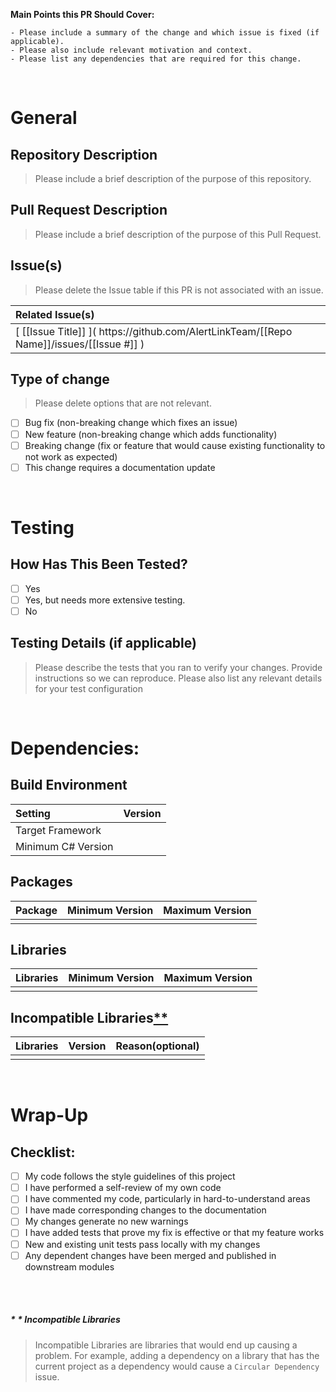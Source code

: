  __Main Points this PR Should Cover:__
```
- Please include a summary of the change and which issue is fixed (if applicable). 
- Please also include relevant motivation and context. 
- Please list any dependencies that are required for this change.
```

<br />

# General

## Repository Description

> Please include a brief description of the purpose of this repository.

## Pull Request Description

> Please include a brief description of the purpose of this Pull Request.
## Issue(s)

> Please delete the Issue table if this PR is not associated with an issue.

| Related Issue(s) |
|:---|
| &lbrack; [[Issue Title]] &rbrack;&lpar; h<span/>ttps://github.com/AlertLinkTeam/[[Repo Name]]/issues/[[Issue #]] &rpar; |

## Type of change

> Please delete options that are not relevant.

- [ ] Bug fix (non-breaking change which fixes an issue)<br/>
- [ ] New feature (non-breaking change which adds functionality)<br/>
- [ ] Breaking change (fix or feature that would cause existing functionality to not work as expected)<br/>
- [ ] This change requires a documentation update<br/>

<br />

# Testing

## How Has This Been Tested?

- [ ] Yes<br/>
- [ ] Yes, but needs more extensive testing.<br/>
- [ ] No<br/>

## Testing Details (if applicable)

> Please describe the tests that you ran to verify your changes. Provide instructions so we can reproduce. Please also list any relevant details for your test configuration

<br />

# Dependencies:

## Build Environment

| Setting | Version |
|:---|---:|
| Target Framework |   |
| Minimum C&num; Version |   |

## Packages

| Package | Minimum Version | Maximum Version |
|:---|---:|---:|
|   |   |   | 

## Libraries

| Libraries | Minimum Version | Maximum Version |
|:---|---:|---:|
|   |   |   |

## Incompatible Libraries[&ast;&ast;](#--incompatible-libraries)

| Libraries | Version | Reason(optional) |
|:---|---:|:---|
|   |   |   |

<br />

# Wrap-Up

## Checklist:

- [ ] My code follows the style guidelines of this project<br/>
- [ ] I have performed a self-review of my own code<br/>
- [ ] I have commented my code, particularly in hard-to-understand areas<br/>
- [ ] I have made corresponding changes to the documentation<br/>
- [ ] My changes generate no new warnings<br/>
- [ ] I have added tests that prove my fix is effective or that my feature works<br/>
- [ ] New and existing unit tests pass locally with my changes<br/>
- [ ] Any dependent changes have been merged and published in downstream modules<br/>

<br /><br />

##### &ast; &ast; Incompatible Libraries
> Incompatible Libraries are libraries that would end up causing a problem. For example, adding a dependency on a library that has the current project as a dependency would cause a `Circular Dependency` issue.
